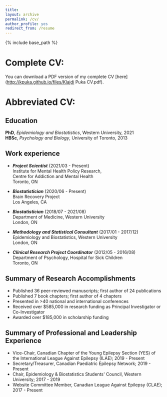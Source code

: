 ```yaml
---
title:  
layout: archive
permalink: /cv/
author_profile: yes
redirect_from: /resume
---
```


{% include base_path %}

# Complete CV:

You can download a PDF version of my complete CV [here](http://kpuka.github.io/files/Klajdi Puka CV.pdf).



# Abbreviated CV:

## Education
**PhD**, *Epidemiology and Biostatistics*, Western University, 2021\
**HBSc**, *Psychology and Biology*, University of Toronto, 2013




## Work experience
* **_Project Scientist_** (2021/03 - Present)\
Institute for Mental Health Policy Research,\
Centre for Addiction and Mental Health\
Toronto, ON 

* **_Biostatistician_** (2020/06 - Present)\
Brain Recovery Project\
Los Angeles, CA
 
* **_Biostatistician_** (2018/07 - 2021/08)\
Department of Medicine, Western University\
London, ON
   
* **_Methodology and Statistical Consultant_** (2017/01 - 2017/12)\
Epidemiology and Biostatistics, Western University\
London, ON


* **_Clinical Research Project Coordinator_** (2012/05 - 2016/08)\
Department of Psychology, Hospital for Sick Children\
Toronto, ON



## Summary of Research Accomplishments
* Published 36 peer-reviewed manuscripts; first author of 24 publications
* Published 7 book chapters; first author of 4 chapters
* Presented in >40 national and international conferences 
* Received over $585,000 in research funding as Principal Investigator or Co-Investigator
* Awarded over $185,000 in scholarship funding



## Summary of Professional and Leadership Experience 
* Vice-Chair, Canadian Chapter of the Young Epilepsy Section (YES) of the International League Against Epilepsy (ILAE); 2019 - Present
* Secretary/Treasurer, Canadian Paediatric Epilepsy Network; 2019 - Present
* Chair, Epidemiology & Biostatistics Students' Council, Western University; 2017 - 2019 
* Website Committee Member, Canadian League Against Epilepsy (CLAE); 2017 - Present 
